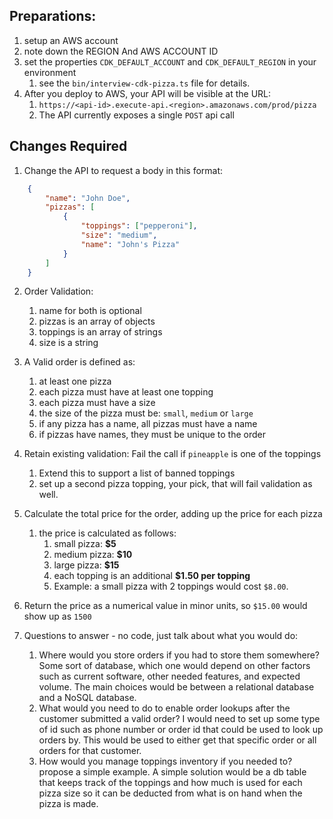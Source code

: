 ## Preparations:

1. setup an AWS account
2. note down the REGION And AWS ACCOUNT ID
3. set the properties `CDK_DEFAULT_ACCOUNT` and `CDK_DEFAULT_REGION` in your environment
   1. see the `bin/interview-cdk-pizza.ts` file for details. 
4. After you deploy to AWS, your API will be visible at the URL:
   1. `https://<api-id>.execute-api.<region>.amazonaws.com/prod/pizza`
   2. The API currently exposes a single `POST` api call
 
## Changes Required

1. Change the API to request a body in this format:

```json
    {
        "name": "John Doe",
        "pizzas": [
            {
                "toppings": ["pepperoni"],
                "size": "medium",
                "name": "John's Pizza"
            }
        ]
    }
```     
   
2. Order Validation:
    1. name for both is optional
    2. pizzas is an array of objects
    3. toppings is an array of strings
    4. size is a string
3.  A Valid order is defined as:
    1. at least one pizza
    2. each pizza must have at least one topping
    3. each pizza must have a size
    4. the size of the pizza must be: `small`, `medium` or `large`
    5. if any pizza has a name, all pizzas must have a name
    6. if pizzas have names, they must be unique to the order
4. Retain existing validation:  Fail the call if `pineapple` is one of the toppings
    1. Extend this to support a list of banned toppings
    2. set up a second pizza topping, your pick, that will fail validation as well. 
5. Calculate the total price for the order, adding up the price for each pizza
    1. the price is calculated as follows: 
       1. small pizza: **$5**
       2. medium pizza: **$10**
       3. large pizza: **$15**
       4. each topping is an additional **$1.50 per topping**
       5. Example: a small pizza with 2 toppings would cost `$8.00`.
6. Return the price as a numerical value in minor units, so `$15.00` would show up as `1500` 

7. Questions to answer - no code, just talk about what you would do:
   1. Where would you store orders if you had to store them somewhere?
      Some sort of database, which one would depend on other factors such as current software, other needed features,
      and expected volume.  The main choices would be between a relational database and a NoSQL database.
   2. What would you need to do to enable order lookups after the customer submitted a valid order?
      I would need to set up some type of id such as phone number or order id that could be used to look up 
      orders by.  This would be used to either get that specific order or all orders for that customer.
   3. How would you manage toppings inventory if you needed to? propose a simple example.
      A simple solution would be a db table that keeps track of the toppings and how much is used for each pizza 
      size so it can be deducted from what is on hand when the pizza is made.
